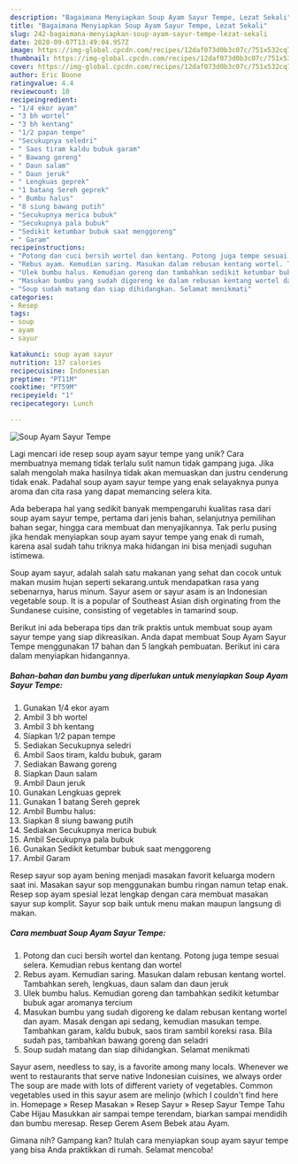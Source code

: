 ```yaml
---
description: "Bagaimana Menyiapkan Soup Ayam Sayur Tempe, Lezat Sekali"
title: "Bagaimana Menyiapkan Soup Ayam Sayur Tempe, Lezat Sekali"
slug: 242-bagaimana-menyiapkan-soup-ayam-sayur-tempe-lezat-sekali
date: 2020-09-07T13:49:04.957Z
image: https://img-global.cpcdn.com/recipes/12daf073d0b3c07c/751x532cq70/soup-ayam-sayur-tempe-foto-resep-utama.jpg
thumbnail: https://img-global.cpcdn.com/recipes/12daf073d0b3c07c/751x532cq70/soup-ayam-sayur-tempe-foto-resep-utama.jpg
cover: https://img-global.cpcdn.com/recipes/12daf073d0b3c07c/751x532cq70/soup-ayam-sayur-tempe-foto-resep-utama.jpg
author: Eric Boone
ratingvalue: 4.4
reviewcount: 10
recipeingredient:
- "1/4 ekor ayam"
- "3 bh wortel"
- "3 bh kentang"
- "1/2 papan tempe"
- "Secukupnya seledri"
- " Saos tiram kaldu bubuk garam"
- " Bawang goreng"
- " Daun salam"
- " Daun jeruk"
- " Lengkuas geprek"
- "1 batang Sereh geprek"
- " Bumbu halus"
- "8 siung bawang putih"
- "Secukupnya merica bubuk"
- "Secukupnya pala bubuk"
- "Sedikit ketumbar bubuk saat menggoreng"
- " Garam"
recipeinstructions:
- "Potong dan cuci bersih wortel dan kentang. Potong juga tempe sesuai selera. Kemudian rebus kentang dan wortel"
- "Rebus ayam. Kemudian saring. Masukan dalam rebusan kentang wortel. Tambahkan sereh, lengkuas, daun salam dan daun jeruk"
- "Ulek bumbu halus. Kemudian goreng dan tambahkan sedikit ketumbar bubuk agar aromanya tercium"
- "Masukan bumbu yang sudah digoreng ke dalam rebusan kentang wortel dan ayam. Masak dengan api sedang, kemudian masukan tempe. Tambahkan garam, kaldu bubuk, saos tiram sambil koreksi rasa. Bila sudah pas, tambahkan bawang goreng dan seladri"
- "Soup sudah matang dan siap dihidangkan. Selamat menikmati"
categories:
- Resep
tags:
- soup
- ayam
- sayur

katakunci: soup ayam sayur 
nutrition: 137 calories
recipecuisine: Indonesian
preptime: "PT11M"
cooktime: "PT59M"
recipeyield: "1"
recipecategory: Lunch

---
```



![Soup Ayam Sayur Tempe](https://img-global.cpcdn.com/recipes/12daf073d0b3c07c/751x532cq70/soup-ayam-sayur-tempe-foto-resep-utama.jpg)

Lagi mencari ide resep soup ayam sayur tempe yang unik? Cara membuatnya memang tidak terlalu sulit namun tidak gampang juga. Jika salah mengolah maka hasilnya tidak akan memuaskan dan justru cenderung tidak enak. Padahal soup ayam sayur tempe yang enak selayaknya punya aroma dan cita rasa yang dapat memancing selera kita.

Ada beberapa hal yang sedikit banyak mempengaruhi kualitas rasa dari soup ayam sayur tempe, pertama dari jenis bahan, selanjutnya pemilihan bahan segar, hingga cara membuat dan menyajikannya. Tak perlu pusing jika hendak menyiapkan soup ayam sayur tempe yang enak di rumah, karena asal sudah tahu triknya maka hidangan ini bisa menjadi suguhan istimewa.

Soup ayam sayur, adalah salah satu makanan yang sehat dan cocok untuk makan musim hujan seperti sekarang.untuk mendapatkan rasa yang sebenarnya, harus minum. Sayur asem or sayur asam is an Indonesian vegetable soup. It is a popular of Southeast Asian dish orginating from the Sundanese cuisine, consisting of vegetables in tamarind soup.


Berikut ini ada beberapa tips dan trik praktis untuk membuat soup ayam sayur tempe yang siap dikreasikan. Anda dapat membuat Soup Ayam Sayur Tempe menggunakan 17 bahan dan 5 langkah pembuatan. Berikut ini cara dalam menyiapkan hidangannya.

<!--inarticleads1-->

##### Bahan-bahan dan bumbu yang diperlukan untuk menyiapkan Soup Ayam Sayur Tempe:

1. Gunakan 1/4 ekor ayam
1. Ambil 3 bh wortel
1. Ambil 3 bh kentang
1. Siapkan 1/2 papan tempe
1. Sediakan Secukupnya seledri
1. Ambil  Saos tiram, kaldu bubuk, garam
1. Sediakan  Bawang goreng
1. Siapkan  Daun salam
1. Ambil  Daun jeruk
1. Gunakan  Lengkuas geprek
1. Gunakan 1 batang Sereh geprek
1. Ambil  Bumbu halus:
1. Siapkan 8 siung bawang putih
1. Sediakan Secukupnya merica bubuk
1. Ambil Secukupnya pala bubuk
1. Gunakan Sedikit ketumbar bubuk saat menggoreng
1. Ambil  Garam


Resep sayur sop ayam bening menjadi masakan favorit keluarga modern saat ini. Masakan sayur sop menggunakan bumbu ringan namun tetap enak. Resep sop ayam spesial lezat lengkap dengan cara membuat masakan sayur sup komplit. Sayur sop baik untuk menu makan maupun langsung di makan. 

<!--inarticleads2-->

##### Cara membuat Soup Ayam Sayur Tempe:

1. Potong dan cuci bersih wortel dan kentang. Potong juga tempe sesuai selera. Kemudian rebus kentang dan wortel
1. Rebus ayam. Kemudian saring. Masukan dalam rebusan kentang wortel. Tambahkan sereh, lengkuas, daun salam dan daun jeruk
1. Ulek bumbu halus. Kemudian goreng dan tambahkan sedikit ketumbar bubuk agar aromanya tercium
1. Masukan bumbu yang sudah digoreng ke dalam rebusan kentang wortel dan ayam. Masak dengan api sedang, kemudian masukan tempe. Tambahkan garam, kaldu bubuk, saos tiram sambil koreksi rasa. Bila sudah pas, tambahkan bawang goreng dan seladri
1. Soup sudah matang dan siap dihidangkan. Selamat menikmati


Sayur asem, needless to say, is a favorite among many locals. Whenever we went to restaurants that serve native Indonesian cuisines, we always order The soup are made with lots of different variety of vegetables. Common vegetables used in this sayur asem are melinjo (which I couldn&#39;t find here in. Homepage » Resep Masakan » Resep Sayur » Resep Sayur Tempe Tahu Cabe Hijau Masukkan air sampai tempe terendam, biarkan sampai mendidih dan bumbu meresap. Resep Gerem Asem Bebek atau Ayam. 

Gimana nih? Gampang kan? Itulah cara menyiapkan soup ayam sayur tempe yang bisa Anda praktikkan di rumah. Selamat mencoba!
